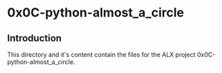 # 0x0C-python-almost_a_circle

## Introduction
This directory and it's content contain the files for the ALX project 0x0C-python-almost_a_circle.
